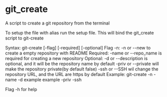 # git_create

A script to create a git repository from the terminal

To setup the file with alias run the setup file. This will bind the git_create script to git-create

Syntax: git-create [-flag] [-required] [-optional] 
	Flag -n:
		-n or --new to create a empty repository with README
	Required:
		-name or --repo_name is required for creating a new repository
	Optional:
		-d or --description is optional, and it will be the repository name by default 
		-priv or --private will make the repository private(by default false)
		-ssh or --SSH wil change the repository URL, and the URL are https by default
	Example:
		git-create -n -name -d example example -priv -ssh 
		
Flag -h for help

